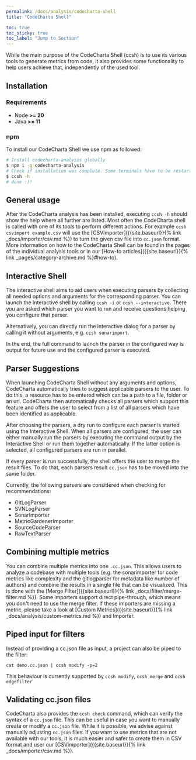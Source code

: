 ```yaml
---
permalink: /docs/analysis/codecharta-shell
title: "CodeCharta Shell"

toc: true
toc_sticky: true
toc_label: "Jump to Section"
---
```


While the main purpose of the CodeCharta Shell (ccsh) is to use its various tools to generate metrics from code, it also provides some functionality to help users achieve that, independently of the used tool.

## Installation

### Requirements

- Node **>= 20**
- Java **>= 11**

### npm

To install our CodeCharta Shell we use npm as followed:

```bash
# Install codecharta-analysis globally
$ npm i -g codecharta-analysis
# Check if installation was complete. Some terminals have to be restarted
$ ccsh -h
# done :)!
```

## General usage

After the CodeCharta analysis has been installed, executing `ccsh -h` should show the help where all further are listed. Most often the CodeCharta shell is called with one of its tools to perform different actions. For example `ccsh csvimport example.csv` will use the [CSVImporter]({{site.baseurl}}{% link _docs/importer/csv.md %}) to turn the given csv file into `cc.json` format. More information on how to the CodeCharta Shell can be found in the pages of the individual analysis tools or in our [How-to articles]({{site.baseurl}}{% link _pages/category-archive.md %}#how-to).

## Interactive Shell

The interactive shell aims to aid users when executing parsers by collecting all needed options and arguments for the corresponding parser.
You can launch the interactive shell by calling `ccsh -i` or `ccsh --interactive`.
There you are asked which parser you want to run and receive questions helping you configure that parser.

Alternatively, you can directly run the interactive dialog for a parser by calling it without arguments, e.g. `ccsh sonarimport`.

In the end, the full command to launch the parser in the configured way is output for future use and the configured parser is executed.

## Parser Suggestions

When launching CodeCharta Shell without any arguments and options, CodeCharta automatically tries to suggest applicable parsers to the user.
To do this, a resource has to be entered which can be a path to a file, folder or an url.
CodeCharta then automatically checks all parsers which support this feature and offers the user to select from a list of all parsers which have been identified as applicable.

After choosing the parsers, a dry run to configure each parser is started using the Interactive Shell.
When all parsers are configured, the user can either manually run the parsers by executing the command output by the Interactive Shell or run them together automatically.
If the latter option is selected, all configured parsers are run in parallel.

If every parser is run successfully, the shell offers the user to merge the result files.
To do that, each parsers result `cc.json` has to be moved into the same folder.

Currently, the following parsers are considered when checking for recommendations:

- GitLogParser
- SVNLogParser
- SonarImporter
- MetricGardenerImporter
- SourceCodeParser
- RawTextParser

## Combining multiple metrics

You can combine multiple metrics into one `.cc.json`. This allows users to analyze a codebase with multiple tools (e.g. the sonarimporter for code metrics like complexity and the gitlogparser for metadata like number of authors) and combine the results in a single file that can be visualized. This is done with the [Merge Filter]({{site.baseurl}}{% link _docs/filter/merge-filter.md %}). Some importers support direct pipe-through, which means you don't need to use the merge filter. If these importers are missing a metric, please take a look at [Custom Metrics]({{site.baseurl}}{% link _docs/analysis/custom-metrics.md %}) and Importer.

## Piped input for filters

Instead of providing a cc.json file as input, a project can also be piped to the filter:

```
cat demo.cc.json | ccsh modify -p=2
```

This behaviour is currently supported by `ccsh modify`, `ccsh merge` and `ccsh edgefilter`

## Validating cc.json files

CodeCharta also provides the `ccsh check` command, which can verify the syntax of a `cc.json` file. This can be useful in case you want to manually create or modify a `cc.json` file. While it is possible, we advise against manually adjusting `cc.json` files. If you want to use metrics that are not available with our tools, it is much easier and safer to create them in CSV format and user our [CSVimporter]({{site.baseurl}}{% link _docs/importer/csv.md %}).
